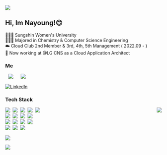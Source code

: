 <img src="https://capsule-render.vercel.app/api?type=waving&color=0:79eaf8,100:2cc8db&height=200&section=header&text=Nayoung%20Sung&fontSize=50&fontColor=ffffff&fontAlign=30"/>  

## Hi, Im Nayoung!😊
👩🏻‍🎓 Sungshin Women's University
<br>
👩🏻‍💻 Majored in Chemistry & Computer Science Engineering
<br>
☁️ Cloud Club 2nd Member & 3rd, 4th, 5th Management ( 2022.09 - )
<br>
🚀 Now working at @LG CNS as a Cloud Application Architect


<h3 >Me</h3>
<a href="https://nayoungs.tistory.com/"><img src="http://img.shields.io/badge/-Tech Blog-000000?style=flat&logo=tistory" style="height : auto; margin-left : 10px; margin-right : 10px;"/></a>
  <a href="mailto:na3150@gmail.com"><img src="https://img.shields.io/badge/Gmail-d14836?style=flat&logo=Gmail&logoColor=white" style="height : auto; margin-left : 10px; margin-right : 10px;"&logo=Gmail&logoColor=white&link=na3150@gamil.com"/></a> 

  [![LinkedIn](https://img.shields.io/badge/LinkedIn-0A66C2?style=flat-plastic&logo=LinkedIn&logoColor=white)](https://www.linkedin.com/in/nayoungsung) 
</p>

<h3>Tech Stack</h3>
<div>
<img align='right' img src="https://github-readme-stats.vercel.app/api?username=na3150&show_icons=true&include_all_commits=true&count_private=true"/>
</div>

<p>
  <img src="https://img.shields.io/badge/Python-3766AB?style=flat-plastic&logo=Python&logoColor=white"/></a>&nbsp 
  <img src="https://img.shields.io/badge/Java-007396?style=flat-plastic&logo=Java&logoColor=white"/></a>&nbsp 
  <img src="https://img.shields.io/badge/C++-00599C?style=flat-plastic&logo=C%2B%2B&logoColor=white"/></a>&nbsp 
  <img src="https://img.shields.io/badge/android-476600?style=flat-plastic&logo=Android&logoColor=white"/></a>&nbsp 
  <img src="https://img.shields.io/badge/Linux-E6B91E?style=flat-plastic&logo=Linux&logoColor=white""/></a>&nbsp 
  <br> 
  <img src="https://img.shields.io/badge/aws-333664?style=flat-plastic&logo=amazon-aws&logoColor=white"/></a>&nbsp 
  <img src="https://img.shields.io/badge/Ansible-000000?style=flat-plastic&logo=Ansible&logoColor=white""/></a>&nbsp
  <img src="https://img.shields.io/badge/Terraform-844FBA?style=flat-plastic&logo=Terraform&logoColor=white""/></a>&nbsp
  <img src="https://img.shields.io/badge/Docker-2496ED?style=flat-plastic&logo=Docker&logoColor=white""/></a>&nbsp
  <br>
  <img src="https://img.shields.io/badge/Kubernetes-3371E3?style=flat-plastic&logo=Kubernetes&logoColor=white""/></a>&nbsp
  <img src="https://img.shields.io/badge/Jenkins-FFC6C6?style=flat-plastic&logo=Jenkins&logoColor=Black""/></a>&nbsp
  <img src="https://img.shields.io/badge/ArgoCD-EBF7FF?style=flat-plastic&logo=Argo&logoColor=Black""/></a>&nbsp
  <img src="https://img.shields.io/badge/Vagrant-8BBDFF?style=flat-plastic&logo=Vagrant&logoColor=Black""/></a>&nbsp
  <br>
  <img src="https://img.shields.io/badge/Helm-385fc6?style=flat-plastic&logo=helm&logoColor=white"/></a>&nbsp
  <img src="https://img.shields.io/badge/Slack-4A154B?style=flat-plastic&logo=slack&logoColor=white"/></a>&nbsp
  <img src="https://img.shields.io/badge/Notion-000000?style=flat-plastic&logo=notion&logoColor=white"/></a>&nbsp
  <br>
</p>

<!--
**na3150/na3150** is a ✨ _special_ ✨ repository because its `README.md` (this file) appears on your GitHub profile.

Here are some ideas to get you started:

- 🔭 I’m currently working on ...
- 🌱 I’m currently learning ...
- 👯 I’m looking to collaborate on ...
- 🤔 I’m looking for help with ...
- 💬 Ask me about ...
- 📫 How to reach me: ...
- 😄 Pronouns: ...
- ⚡ Fun fact: ...
-->
 
<p>
  <a href="https://hits.seeyoufarm.com"><img src="https://hits.seeyoufarm.com/api/count/incr/badge.svg?url=https%3A%2F%2Fgithub.com%2Fna3150&count_bg=%232cc8db&title_bg=%2386757E&icon=github.svg&icon_color=%23E1DEDE&title=hits&edge_flat=false"/></a>
</p>

<img src="https://capsule-render.vercel.app/api?type=waving&color=0:79eaf8,100:2cc8db&height=130&section=footer" /> 

